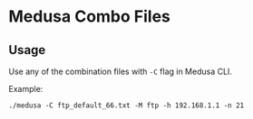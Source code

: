 # Medusa Combo Files

## Usage
Use any of the combination files with `-C` flag in Medusa CLI. 

Example:

`./medusa -C ftp_default_66.txt -M ftp -h 192.168.1.1 -n 21`
